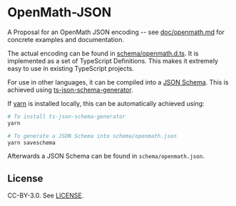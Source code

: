# OpenMath-JSON

A Proposal for an OpenMath JSON encoding -- see [doc/openmath.md](doc/openmath.md) for concrete examples and documentation. 

The actual encoding can be found in [schema/openmath.d.ts](schema/openmath.d.ts). 
It is implemented as a set of TypeScript Definitions. 
This makes it extremely easy to use in existing TypeScript projects. 

For use in other languages, it can be compiled into a [JSON Schema](http://json-schema.org). 
This is achieved using [ts-json-schema-generator](https://github.com/vega/ts-json-schema-generator). 

If [yarn](https://yarnpkg.com/en/) is installed locally, this can be automatically achieved using:

```bash
# To install ts-json-schema-generator
yarn

# To generate a JSON Schema into schema/openmath.json
yarn saveschema
```

Afterwards a JSON Schema can be found in `schema/openmath.json`. 

## License

CC-BY-3.0. See [LICENSE](LICENSE). 
